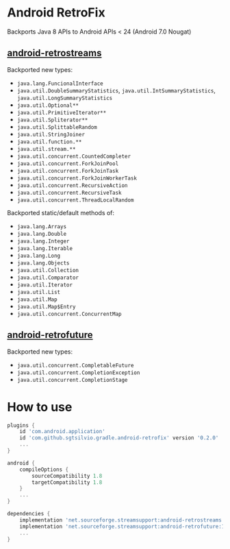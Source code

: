# Android RetroFix

Backports Java 8 APIs to Android APIs &lt; 24 (Android 7.0 Nougat)

## [android-retrostreams](https://github.com/retrostreams/android-retrostreams)

Backported new types:
- `java.lang.FuncionalInterface`
- `java.util.DoubleSummaryStatistics`, `java.util.IntSummaryStatistics`, `java.util.LongSummaryStatistics`
- `java.util.Optional**`
- `java.util.PrimitiveIterator**`
- `java.util.Spliterator**`
- `java.util.SplittableRandom`
- `java.util.StringJoiner`
- `java.util.function.**`
- `java.util.stream.**`
- `java.util.concurrent.CountedCompleter`
- `java.util.concurrent.ForkJoinPool`
- `java.util.concurrent.ForkJoinTask`
- `java.util.concurrent.ForkJoinWorkerTask`
- `java.util.concurrent.RecursiveAction`
- `java.util.concurrent.RecursiveTask`
- `java.util.concurrent.ThreadLocalRandom`

Backported static/default methods of:
- `java.lang.Arrays`
- `java.lang.Double`
- `java.lang.Integer`
- `java.lang.Iterable`
- `java.lang.Long`
- `java.lang.Objects`
- `java.util.Collection`
- `java.util.Comparator`
- `java.util.Iterator`
- `java.util.List`
- `java.util.Map`
- `java.util.Map$Entry`
- `java.util.concurrent.ConcurrentMap`

## [android-retrofuture](https://github.com/retrostreams/android-retrostreams)

Backported new types:
- `java.util.concurrent.CompletableFuture`
- `java.util.concurrent.CompletionException`
- `java.util.concurrent.CompletionStage`

# How to use

```groovy
plugins {
    id 'com.android.application'
    id 'com.github.sgtsilvio.gradle.android-retrofix' version '0.2.0'
    ...
}

android {
    compileOptions {
        sourceCompatibility 1.8
        targetCompatibility 1.8
    }
    ...
}

dependencies {
    implementation 'net.sourceforge.streamsupport:android-retrostreams:1.7.1'
    implementation 'net.sourceforge.streamsupport:android-retrofuture:1.7.1'
    ...
}
```
